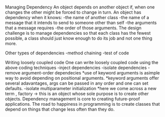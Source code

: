 Managing Dependency
An object depends on another object if, when one changes the other might be forced to change in turn.
An object has dependency when it knows:
  -the name of another class
  -the name of a message that it intends to send to someone other than self
  -the arguments that a message requires
  -the order of those arguments.
The design challenge is to manage dependencies so that each class has the fewest possible, a class should just know enough to do its job and not one thing more.

Other types of dependencies
  -method chaining
  -test of code

Writing loosely coupled code
One can write loosely coupled code using the above coding techniques
   -inject dependencies
   -isolate dependencies
   -remove argument-order dependecies
      *use of keyword arguments is asimple way to avoid depending on positional arguments.
      *keyword arguments offer several adavantages, args can be passed in any order and one can set defaults.
   -isolate multiparameter initialization
      *here we come across a new term , factory -> this is an object whose sole purpose is to create other objects.
Dependency management is core to creating future-proof applications.
The road to happiness in programming is to create classes that depend on things that change less often than they do.